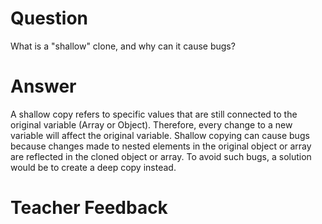 # Question
What is a "shallow" clone, and why can it cause bugs?

# Answer
A shallow copy refers to specific values that are still connected to the original variable (Array or Object). Therefore, every change to a new variable will affect the original variable. Shallow copying can cause bugs because changes made to nested elements in the original object or array are reflected in the cloned object or array. To avoid such bugs, a solution would be to create a deep copy instead. 

# Teacher Feedback